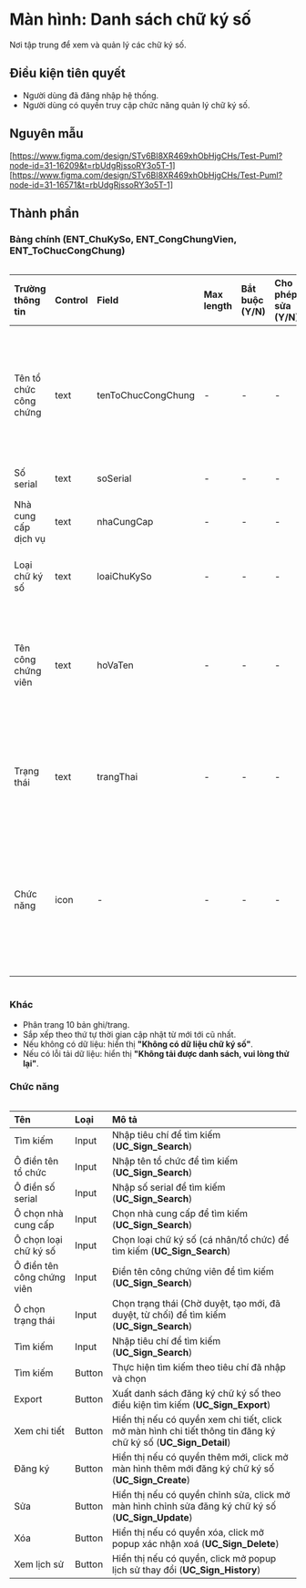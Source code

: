 # Màn hình: Danh sách chữ ký số
Nơi tập trung để xem và quản lý các chữ ký số.

## Điều kiện tiên quyết
- Người dùng đã đăng nhập hệ thống.
- Người dùng có quyền truy cập chức năng quản lý chữ ký số.

## Nguyên mẫu
[https://www.figma.com/design/STv6BI8XR469xhObHjgCHs/Test-Puml?node-id=31-16209&t=rbUdgRjssoRY3o5T-1]
[https://www.figma.com/design/STv6BI8XR469xhObHjgCHs/Test-Puml?node-id=31-16571&t=rbUdgRjssoRY3o5T-1]

## Thành phần

### Bảng chính (ENT_ChuKySo, ENT_CongChungVien, ENT_ToChucCongChung)

<div style="overflow-x:auto">

| Trường thông tin       | Control | Field              | Max length | Bắt buộc (Y/N) | Cho phép sửa (Y/N) | Mô tả                                                                 |
|:-----------------------|:--------|:-------------------|:-----------|:---------------|:-------------------|:----------------------------------------------------------------------|
| Tên tổ chức công chứng | text    | tenToChucCongChung | -          | -              | -                  | Chỉ hiển thị trong trường hợp người dùng cấp Sở và cấp Bộ             |
| Số serial              | text    | soSerial           | -          | -              | -                  | Số Serial                                                             |
| Nhà cung cấp dịch vụ   | text    | nhaCungCap         | -          | -              | -                  | Nhà cung cấp chữ ký số                                                |
| Loại chữ ký số         | text    | loaiChuKySo        | -          | -              | -                  | Cá nhân / Tổ chức                                                     |
| Tên công chứng viên    | text    | hoVaTen            | -          | -              | -                  | Hiển thị tên công chứng viên đã chọn nếu là chữ ký số cá nhân         |
| Trạng thái             | text    | trangThai          | -          | -              | -                  | Mới tạo / Chờ duyệt / Đã duyệt / Từ chối                              |
| Chức năng              | icon    | -                  | -          | -              | -                  | Xem chi tiết, Chỉnh sửa, Xóa, xem lịch sử (tuỳ quyền, tuỳ trạng thái) |

</div>

### Khác
- Phân trang 10 bản ghi/trang.  
- Sắp xếp theo thứ tự thời gian cập nhật từ mới tới cũ nhất.  
- Nếu không có dữ liệu: hiển thị **"Không có dữ liệu chữ ký số"**.  
- Nếu có lỗi tải dữ liệu: hiển thị **"Không tải được danh sách, vui lòng thử lại"**.  

### Chức năng

<div style="overflow-x:auto">

| Tên                        | Loại   | Mô tả                                                                                                       |
|:---------------------------|:-------|:------------------------------------------------------------------------------------------------------------|
| Tìm kiếm                   | Input  | Nhập tiêu chí để tìm kiếm (**UC_Sign_Search**)                                                               |
| Ô điền tên tổ chức         | Input  | Nhập tên tổ chức để tìm kiếm (**UC_Sign_Search**)                                                            |
| Ô điền số serial           | Input  | Nhập số serial để tìm kiếm (**UC_Sign_Search**)                                                              |
| Ô chọn nhà cung cấp        | Input  | Chọn nhà cung cấp để tìm kiếm (**UC_Sign_Search**)                                                           |
| Ô chọn loại chữ ký số      | Input  | Chọn loại chữ ký số (cá nhân/tổ chức) để tìm kiếm (**UC_Sign_Search**)                                       |
| Ô điền tên công chứng viên | Input  | Điền tên công chứng viên để tìm kiếm (**UC_Sign_Search**)                                                    |
| Ô chọn trạng thái          | Input  | Chọn trạng thái (Chờ duyệt, tạo mới, đã duyệt, từ chối) để tìm kiếm (**UC_Sign_Search**)                     |
| Tìm kiếm                   | Input  | Nhập tiêu chí để tìm kiếm (**UC_Sign_Search**)                                                               |
| Tìm kiếm                   | Button | Thực hiện tìm kiếm theo tiêu chí đã nhập và chọn                                                            |
| Export                     | Button | Xuất danh sách đăng ký chữ ký số theo điều kiện tìm kiếm (**UC_Sign_Export**)                                |
| Xem chi tiết               | Button | Hiển thị nếu có quyền xem chi tiết, click mở màn hình chi tiết thông tin đăng ký chữ ký số (**UC_Sign_Detail**) |
| Đăng ký                    | Button | Hiển thị nếu có quyền thêm mới, click mở màn hình thêm mới đăng ký chữ ký số (**UC_Sign_Create**)               |
| Sửa                        | Button | Hiển thị nếu có quyền chỉnh sửa, click mở màn hình chỉnh sửa đăng ký chữ ký số (**UC_Sign_Update**)             |
| Xóa                        | Button | Hiển thị nếu có quyền xóa, click mở popup xác nhận xoá (**UC_Sign_Delete**)                                  |
| Xem lịch sử                | Button | Hiển thị nếu có quyền, click mở popup lịch sử thay đổi (**UC_Sign_History**)                                 |

</div>